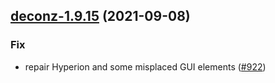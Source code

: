 
<a name="deconz-1.9.15"></a>
## [deconz-1.9.15](https://github.com/truecharts/apps/compare/deconz-1.9.14...deconz-1.9.15) (2021-09-08)

### Fix

* repair Hyperion and some misplaced GUI elements ([#922](https://github.com/truecharts/apps/issues/922))


